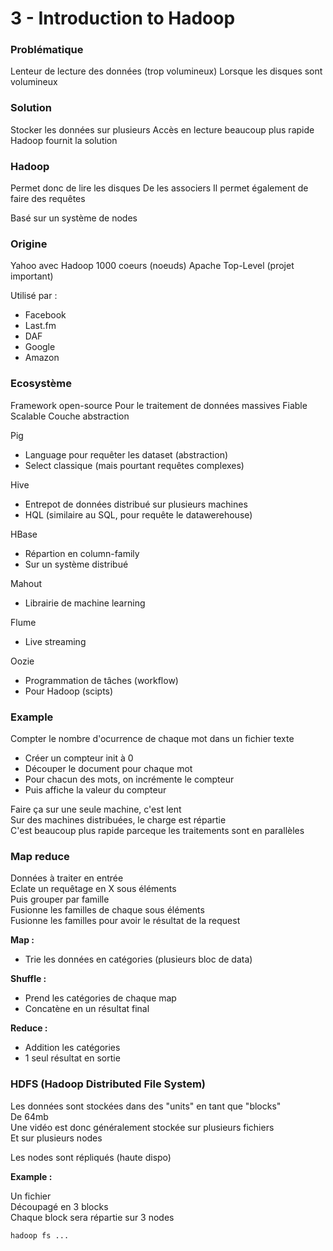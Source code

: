 # 3 - Introduction to Hadoop

### Problématique

Lenteur de lecture des données (trop volumineux)
Lorsque les disques sont volumineux

### Solution

Stocker les données sur plusieurs
Accès en lecture beaucoup plus rapide
Hadoop fournit la solution

### Hadoop

Permet donc de lire les disques
De les associers
Il permet également de faire des requêtes

Basé sur un système de nodes

### Origine

Yahoo avec Hadoop
1000 coeurs (noeuds)
Apache Top-Level (projet important)

Utilisé par :

- Facebook
- Last.fm
- DAF
- Google
- Amazon

### Ecosystème

Framework open-source
Pour le traitement de données massives
Fiable
Scalable
Couche abstraction

Pig

- Language pour requêter les dataset (abstraction)
- Select classique (mais pourtant requêtes complexes)

Hive

- Entrepot de données distribué sur plusieurs machines
- HQL (similaire au SQL, pour requête le datawerehouse)

HBase

- Répartion en column-family
- Sur un système distribué

Mahout

- Librairie de machine learning

Flume

- Live streaming

Oozie

- Programmation de tâches (workflow)
- Pour Hadoop (scipts)

### Example

Compter le nombre d'ocurrence de chaque mot dans un fichier texte

- Créer un compteur init à 0
- Découper le document pour chaque mot
- Pour chacun des mots, on incrémente le compteur
- Puis affiche la valeur du compteur

Faire ça sur une seule machine, c'est lent  
Sur des machines distribuées, le charge est répartie  
C'est beaucoup plus rapide parceque les traitements sont en parallèles

### Map reduce

Données à traiter en entrée  
Eclate un requêtage en X sous éléments  
Puis grouper par famille  
Fusionne les familles de chaque sous éléments  
Fusionne les familles pour avoir le résultat de la request

**Map :**

- Trie les données en catégories (plusieurs bloc de data)

**Shuffle :**

- Prend les catégories de chaque map
- Concatène en un résultat final

**Reduce :**

- Addition les catégories
- 1 seul résultat en sortie

### HDFS (Hadoop Distributed File System)

Les données sont stockées dans des "units" en tant que "blocks"  
De 64mb  
Une vidéo est donc généralement stockée sur plusieurs fichiers  
Et sur plusieurs nodes

Les nodes sont répliqués (haute dispo)

**Example :**

Un fichier  
Découpagé en 3 blocks  
Chaque block sera répartie sur 3 nodes

```
hadoop fs ...
```

